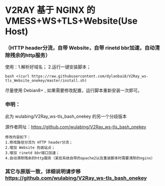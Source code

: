 # V2RAY 基于 NGINX 的 VMESS+WS+TLS+Website(Use Host) 
### （HTTP header分流，自带 Website，自带 rinetd bbr加速，自动清除残余的http服务）

使用：1.解析好域名； 2.运行一键安装脚本；
```
bash <(curl https://raw.githubusercontent.com/dylanbai8/V2Ray_ws-tls_Website_onekey/master/install.sh)
```
尽量使用 Debian8+ , 如果需要修改配置，运行脚本重新安装一次即可。

### 申明：

此为 wulabing/V2Ray_ws-tls_bash_onekey 的另一个分歧版本

源作者网址：https://github.com/wulabing/V2Ray_ws-tls_bash_onekey
```
修改内容如下：
1.修改路径分流为 HTTP header分流；
2.增加 Website 伪装站点；
3.增加 rinetd bbr端口加速；
4.自动清除残余的http服务（某些系统自带的apache2以及重装脚本时需要清除的nginx）
```

### 其它与原版一致，详细说明请步移 https://github.com/wulabing/V2Ray_ws-tls_bash_onekey

